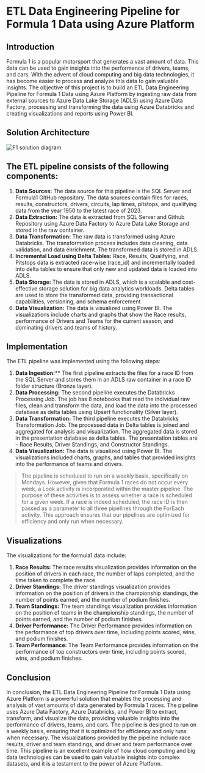 # ETL Data Engineering Pipeline for Formula 1 Data using Azure Platform

## Introduction
Formula 1 is a popular motorsport that generates a vast amount of data. This data can be used to gain insights into the performance of drivers, teams, and cars. With the advent of cloud computing and big data technologies, it has become easier to process and analyze this data to gain valuable insights. The objective of this project is to build an ETL Data Engineering Pipeline for Formula 1 Data using Azure Platform by ingesting raw data from external sources to Azure Data Lake Storage (ADLS) using Azure Data Factory, processing and transforming the data using Azure Databricks and creating visualizations and reports using Power BI.


## Solution Architecture

![F1 solution diagram](https://github.com/Shakti93/formula1-project/assets/84408451/1d894c72-1462-4b31-b45a-531225bf750c)



## The ETL pipeline consists of the following components: 
1. **Data Sources:** The data source for this pipeline is the SQL Server and Formula1 GitHub repository. The data sources contain files for races, results, constructors, drivers, circuits, lap times, pitstops, and qualifying data from the year 1950 to the latest race of 2023. 
2. **Data Extraction:** The data is extracted from SQL Server and Github Repository using Azure Data Factory to Azure Data Lake Storage and stored in the raw container. 
3. **Data Transformation:** The raw data is transformed using Azure Databricks. The transformation process includes data cleaning, data validation, and data enrichment. The transformed data is stored in ADLS. 
4. **Incremental Load using Delta Tables:** Race, Results, Qualifying, and Pitstops data is extracted race-wise (race_id) and incrementally loaded into delta tables to ensure that only new and updated data is loaded into ADLS.  
5. **Data Storage:** The data is stored in ADLS, which is a scalable and cost-effective storage solution for big data analytics workloads. Delta tables are used to store the transformed data, providing transactional capabilities, versioning, and schema enforcement 
6. **Data Visualization:** The data is visualized using Power BI. The visualizations include charts and graphs that show the Race results, performance of Drivers and Teams for the current season, and dominating drivers and teams of history. 


## Implementation 
The ETL pipeline was implemented using the following steps: 

1. **Data Ingestion:**** The first pipeline extracts the files for a race ID from the SQL Server and stores them in an ADLS raw container in a race ID folder structure (Bronze layer). 
2. **Data Processing:** The second pipeline executes the Databricks Processing Job. The job has 8 notebooks that read the individual raw files, clean and transform the data, and load the data into the processed database as delta tables using Upsert functionality (Silver layer).  
3. **Data Transformation:** The third pipeline executes the Databricks Transformation Job. The processed data in Delta tables is joined and aggregated for analysis and visualization. The aggregated data is stored in the presentation database as delta tables. The presentation tables are – Race Results, Driver Standings, and Constructor Standings. 
4. **Data Visualization:** The data is visualized using Power BI. The visualizations included charts, graphs, and tables that provided insights into the performance of teams and drivers. 


>
> The pipeline is scheduled to run on a weekly basis, specifically on Mondays. However, given that Formula 1 races do not occur every week, a Look activity is incorporated within the master pipeline. The purpose of these activities is to assess whether a race is scheduled for a given week. If a race is indeed scheduled, the race ID is then passed as a parameter to all three pipelines through the ForEach activity. This approach ensures that our pipelines are optimized for efficiency and only run when necessary. 
>


## Visualizations 
The visualizations for the formula1 data include: 

1. **Race Results:** The race results visualization provides information on the position of drivers in each race, the number of laps completed, and the time taken to complete the race. 
2. **Driver Standings:** The driver standings visualization provides information on the position of drivers in the championship standings, the number of points earned, and the number of podium finishes. 
3. **Team Standings:** The team standings visualization provides information on the position of teams in the championship standings, the number of points earned, and the number of podium finishes. 
4. **Driver Performance:** The Driver Performance provides information on the performance of top drivers over time, including points scored, wins, and podium finishes. 
5. **Team Performance:** The Team Performance provides information on the performance of top constructors over time, including points scored, wins, and podium finishes. 


## Conclusion 
In conclusion, the ETL Data Engineering Pipeline for Formula 1 Data using Azure Platform is a powerful solution that enables the processing and analysis of vast amounts of data generated by Formula 1 races. The pipeline uses Azure Data Factory, Azure Databricks, and Power BI to extract, transform, and visualize the data, providing valuable insights into the performance of drivers, teams, and cars. The pipeline is designed to run on a weekly basis, ensuring that it is optimized for efficiency and only runs when necessary. The visualizations provided by the pipeline include race results, driver and team standings, and driver and team performance over time. This pipeline is an excellent example of how cloud computing and big data technologies can be used to gain valuable insights into complex datasets, and it is a testament to the power of Azure Platform. 
